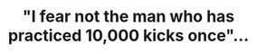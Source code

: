 ---
title: '"I fear not the man who has practiced 10,000 kicks once"...'
quote: "I fear not the man who has practiced 10,000 kicks once, but I fear the man who has practiced one kick 10,000 times."
attribution: "Bruce Lee"
layout: quote
related:
  - Bruce Lee - Wikipedia
tags:
  - Bruce Lee
  - Quote
---